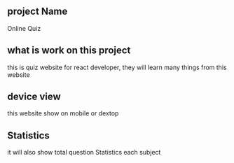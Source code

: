 ## project Name 
 Online Quiz

 ## what is work on this project 
 this is quiz website for react developer, they will learn many things from this website

 ## device view
 this website show on mobile or dextop

 ## Statistics
 it will also show total question Statistics each subject  